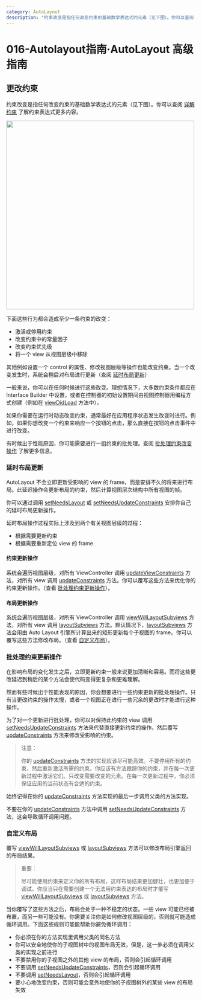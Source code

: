 ```yaml
---
category: AutoLayout
description: "约束改变是指任何改变约束的基础数学表达式的元素（见下图）。你可以查阅 [详解约束](https://developer.apple.com/library/content/documentation/UserExperience/Conceptual/AutolayoutPG/AnatomyofaConstraint.html#//apple_ref/doc/uid/TP40010853-CH9-SW1) 了解约束表达式更多内容。"
---
```


# 016-Autolayout指南·AutoLayout 高级指南

## 更改约束

约束改变是指任何改变约束的基础数学表达式的元素（见下图）。你可以查阅 [详解约束](https://developer.apple.com/library/content/documentation/UserExperience/Conceptual/AutolayoutPG/AnatomyofaConstraint.html#//apple_ref/doc/uid/TP40010853-CH9-SW1) 了解约束表达式更多内容。

<img src="https://developer.apple.com/library/content/documentation/UserExperience/Conceptual/AutolayoutPG/Art/view_formula_2x.png" width=500>

下面这些行为都会造成至少一条约束的改变：

* 激活或停用约束
* 改变约束中的常量因子
* 改变约束优先级
* 将一个 view 从视图层级中移除

其他例如设置一个 control 的属性、修改视图层级等操作也能改变约束。当一个改变发生时，系统会稍后对布局进行更新（查阅 [延时布局更新](https://developer.apple.com/library/content/documentation/UserExperience/Conceptual/AutolayoutPG/ModifyingConstraints.html#//apple_ref/doc/uid/TP40010853-CH29-SW3)）

一般来说，你可以在任何时候进行这些改变。理想情况下，大多数约束条件都应在 Interface Builder 中设置，或者在控制器的初始设置期间由视图控制器用编程方式创建（例如在 [viewDidLoad](https://developer.apple.com/documentation/uikit/uiviewcontroller/1621495-viewdidload) 方法中）。

如果你需要在运行时动态改变约束，通常最好在应用程序状态发生改变时进行。例如，如果你想改变一个约束来响应一个按钮的点击，那么直接在按钮的点击事件中进行改变。

有时候出于性能原因，你可能需要进行一组约束的批处理。查阅 [批处理约束改变操作](https://developer.apple.com/library/content/documentation/UserExperience/Conceptual/AutolayoutPG/ModifyingConstraints.html#//apple_ref/doc/uid/TP40010853-CH29-SW2) 了解更多信息。

### 延时布局更新

AutoLayout 不会立即更新受影响的 view 的 frame，而是安排不久的将来进行布局。此延迟操作会更新布局的约束，然后计算视图层次结构中所有视图的帧。

你可以通过调用 [setNeedsLayout](https://developer.apple.com/documentation/uikit/uiview/1622601-setneedslayout) 或 [setNeedsUpdateConstraints](https://developer.apple.com/documentation/uikit/uiview/1622450-setneedsupdateconstraints) 安排你自己的延时布局更新操作。

延时布局操作过程实际上涉及到两个有关视图层级的过程：

* 根据需要更新约束
* 根据需要重新定位 view 的 frame

#### 约束更新操作

系统会遍历视图层级，对所有 ViewController 调用 [updateViewConstraints](https://developer.apple.com/documentation/uikit/uiviewcontroller/1621379-updateviewconstraints) 方法，对所有 view 调用 [updateConstraints](https://developer.apple.com/documentation/uikit/uiview/1622512-updateconstraints) 方法。你可以覆写这些方法来优化你的约束更新操作。（查看 [批处理约束更新操作](https://developer.apple.com/library/content/documentation/UserExperience/Conceptual/AutolayoutPG/ModifyingConstraints.html#//apple_ref/doc/uid/TP40010853-CH29-SW2)）。

#### 布局更新操作

系统会遍历视图层级，对所有 ViewController 调用 [viewWillLayoutSubviews](https://developer.apple.com/documentation/uikit/uiviewcontroller/1621437-viewwilllayoutsubviews) 方法，对所有 view 调用 [layoutSubviews](https://developer.apple.com/documentation/uikit/uiview/1622482-layoutsubviews) 方法。默认情况下，[layoutSubviews](https://developer.apple.com/documentation/uikit/uiview/1622482-layoutsubviews) 方法会用由 Auto Layout 引擎所计算出来的矩形更新每个子视图的 frame。你可以覆写这些方法修改布局。（查看 [自定义布局](https://developer.apple.com/library/content/documentation/UserExperience/Conceptual/AutolayoutPG/ModifyingConstraints.html#//apple_ref/doc/uid/TP40010853-CH29-SW4)）。

### 批处理约束更新操作

在影响布局的变化发生之后，立即更新约束一般来说更加清晰和容易。而将这些更改延迟到稍后的某个方法会使代码变得更复杂和更难理解。

然而有些时候出于性能表现的原因，你会想要进行一些约束更新的批处理操作。只有当更改约束的操作太慢，或者一个视图正在进行一些冗余的更改时才能进行这种操作。

为了对一个更新进行批处理，你可以对保持此约束的 view 调用 [setNeedsUpdateConstraints](https://developer.apple.com/documentation/uikit/uiview/1622450-setneedsupdateconstraints) 方法来代替直接更新约束的操作。然后覆写 [updateConstraints](https://developer.apple.com/documentation/uikit/uiview/1622512-updateconstraints) 方法来修改受影响的约束。

> 注意：
> 
> 你的 [updateConstraints](https://developer.apple.com/documentation/uikit/uiview/1622512-updateconstraints) 方法的实现应该尽可能高效。不要停用所有的约束，然后重新激活所需的约束。你应该有方法跟踪你的约束，并在每一次更新过程中激活它们。只改变需要改变的元素。在每一次更新过程中，你必须保证应用的当前状态有合适的约束。

始终记得在你的 [updateConstraints](https://developer.apple.com/documentation/uikit/uiview/1622512-updateconstraints) 方法实现的最后一步调用父类的方法实现。

不要在你的 [updateConstraints](https://developer.apple.com/documentation/uikit/uiview/1622512-updateconstraints) 方法中调用 [setNeedsUpdateConstraints](https://developer.apple.com/documentation/uikit/uiview/1622450-setneedsupdateconstraints)  方法，这会导致循环调用问题。

### 自定义布局

覆写 [viewWillLayoutSubviews](https://developer.apple.com/documentation/uikit/uiviewcontroller/1621437-viewwilllayoutsubviews) 或 [layoutSubviews](https://developer.apple.com/documentation/uikit/uiview/1622482-layoutsubviews) 方法可以修改布局引擎返回的布局结果。

> 重要：
> 
> 尽可能使用约束来定义你的所有布局，这样布局结果更加健壮，也更加便于调试。你应当只在需要创建一个无法用约束表达的布局时才覆写 [viewWillLayoutSubviews](https://developer.apple.com/documentation/uikit/uiviewcontroller/1621437-viewwilllayoutsubviews) 或 [layoutSubviews](https://developer.apple.com/documentation/uikit/uiview/1622482-layoutsubviews) 方法。

当你覆写了这些方法之后，布局会处于一种不稳定的状态。一些 view 可能已经被布置，而另一些可能没有。你需要关注你是如何修改视图层级的，否则就可能造成循环调用。下面这些规则可能能帮助你避免循环调用：

* 你必须在你的方法实现里调用父类的同名方法
* 你可以安全地使你的子视图树中的视图布局无效，但是，这一步必须在调用父类的实现之前进行
* 不要禁用你的子视图之外的其他 view 的布局，否则会引起循环调用
* 不要调用 [setNeedsUpdateConstraints](https://developer.apple.com/documentation/uikit/uiview/1622450-setneedsupdateconstraints)，否则会引起循环调用
* 不要调用 [setNeedsLayout](https://developer.apple.com/documentation/uikit/uiview/1622601-setneedslayout)，否则会引起循环调用
* 要小心地改变约束，否则可能会意外地使你的子视图树外的某些 view 的布局失效